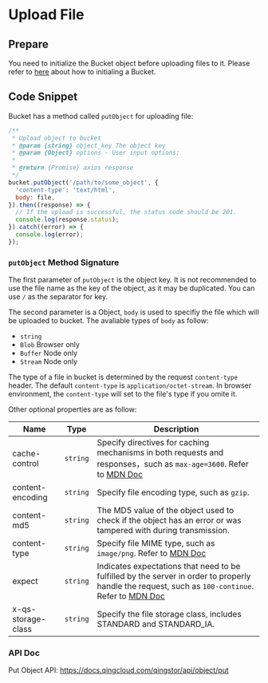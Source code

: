 # Upload File

## Prepare

You need to initialize the Bucket object before uploading files to it. Please refer to [here](./initialize_config_and_qingstor.md) about how to initialing a Bucket.

## Code Snippet

Bucket has a method called `putObject` for uploading file:

```javascript
/**
 * Upload object to bucket
 * @param {string} object_key The object key
 * @param {Object} options - User input options;
 *
 * @return {Promise} axios response
 */
bucket.putObject('/path/to/some_object', {
  'content-type': 'text/html',
  body: file,
}).then((response) => {
  // If the upload is successful, the status code should be 201.
  console.log(response.status);
}).catch((error) => {
  console.log(error);
});

```

### `putObject` Method Signature

The first parameter of `putObject` is the object key. It is not recommended to use the file name as the key of the object, as it may be duplicated. You can use `/` as the separator for key.

The second parameter is a Object, `body` is used to specifiy the file which will be uploaded to bucket. The avaliable types of `body` as follow:

- `string`
- `Blob` Browser only
- `Buffer` Node only
- `Stream` Node only

The type of a file in bucket is determined by the request `content-type` header. The default `content-type` is `application/octet-stream`. In browser environment, the `content-type` will set to the file's type if you omite it.

Other optional properties are as follow:

| Name               | Type     | Description                                                                                                                                                                                                          |
| ------------------ | -------- | -------------------------------------------------------------------------------------------------------------------------------------------------------------------------------------------------------------------- |
| cache-control      | `string` | Specify directives for caching mechanisms in both requests and responses，such as `max-age=3600`. Refer to [MDN Doc](https://developer.mozilla.org/en-US/docs/Web/HTTP/Headers/Cache-Control)                        |
| content-encoding   | `string` | Specify file encoding type, such as `gzip`.                                                                                                                                                                          |
| content-md5        | `string` | The MD5 value of the object used to check if the object has an error or was tampered with during transmission.                                                                                                       |
| content-type       | `string` | Specify file MIME type, such as `image/png`. Refer to [MDN Doc](https://developer.mozilla.org/en-US/docs/Web/HTTP/Headers/Content-Type)                                                                              |
| expect             | `string` | Indicates expectations that need to be fulfilled by the server in order to properly handle the request, such as `100-continue`. Refer to [MDN Doc](https://developer.mozilla.org/en-US/docs/Web/HTTP/Headers/Expect) |
| x-qs-storage-class | `string` | Specify the file storage class, includes STANDARD and STANDARD_IA.                                                                                                                                                   |

### API Doc

Put Object API: https://docs.qingcloud.com/qingstor/api/object/put
